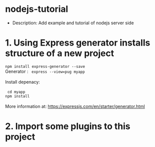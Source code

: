 # nodejs-tutorial

* Description: Add example and tutorial of nodejs server side

# 1. Using Express generator installs structure of a new project
  <code>npm install express-generator --save</code> 
  <br/> 
  Generator : <code> express --view=pug myapp </code> 
    <br/>
    <br/> Install depenacy:
    <br/> 
    <br/>     <code>  cd myapp  </code> 
    <br/>     <code>npm install </code> 
    <br/> 
  <br/> More information at: <a link="https://expressjs.com/en/starter/generator.html"> https://expressjs.com/en/starter/generator.html</a> 
# 2. Import some plugins to this project
